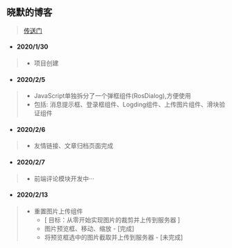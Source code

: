 ## 晓默的博客 ##
> [传送门](https://www.moinros.com)
* #### 2020/1/30 ####
> + 项目创建
* #### 2020/2/5 ####
> + JavaScript单独拆分了一个弹框组件(RosDialog),方便使用
> + 包括: 消息提示框、登录框组件、Logding组件、上传图片组件、滑块验证组件
* #### 2020/2/6 ####
> + 友情链接、文章归档页面完成
* #### 2020/2/7 ####
> + 前端评论模块开发中···
* #### 2020/2/13 ####
> + 重置图片上传组件
>   - [ 目标：从零开始实现图片的裁剪并上传到服务器 ]
>   - 图片预览框、移动、缩放 - [完成]
>   - 将预览框选中的图片截取并上传到服务器 - [未完成]